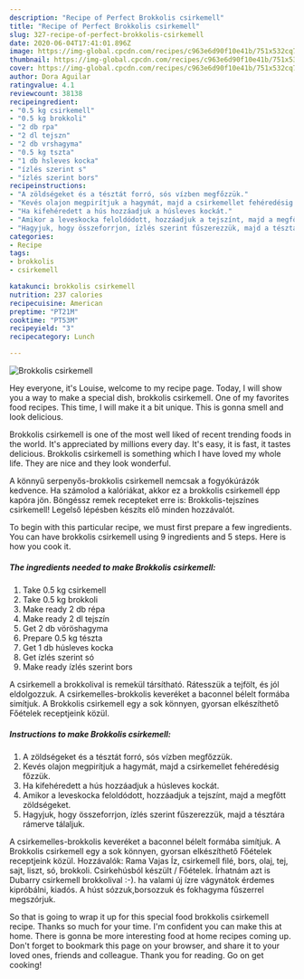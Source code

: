 ```yaml
---
description: "Recipe of Perfect Brokkolis csirkemell"
title: "Recipe of Perfect Brokkolis csirkemell"
slug: 327-recipe-of-perfect-brokkolis-csirkemell
date: 2020-06-04T17:41:01.896Z
image: https://img-global.cpcdn.com/recipes/c963e6d90f10e41b/751x532cq70/brokkolis-csirkemell-recept-foto.jpg
thumbnail: https://img-global.cpcdn.com/recipes/c963e6d90f10e41b/751x532cq70/brokkolis-csirkemell-recept-foto.jpg
cover: https://img-global.cpcdn.com/recipes/c963e6d90f10e41b/751x532cq70/brokkolis-csirkemell-recept-foto.jpg
author: Dora Aguilar
ratingvalue: 4.1
reviewcount: 38138
recipeingredient:
- "0.5 kg csirkemell"
- "0.5 kg brokkoli"
- "2 db rpa"
- "2 dl tejszn"
- "2 db vrshagyma"
- "0.5 kg tszta"
- "1 db hsleves kocka"
- "ízlés szerint s"
- "ízlés szerint bors"
recipeinstructions:
- "A zöldségeket és a tésztát forró, sós vízben megfőzzük."
- "Kevés olajon megpirítjuk a hagymát, majd a csirkemellet fehéredésig főzzük."
- "Ha kifehéredett a hús hozzáadjuk a húsleves kockát."
- "Amikor a leveskocka feloldódott, hozzáadjuk a tejszínt, majd a megfőtt zöldségeket."
- "Hagyjuk, hogy összeforrjon, ízlés szerint fűszerezzük, majd a tésztára rámerve tálaljuk."
categories:
- Recipe
tags:
- brokkolis
- csirkemell

katakunci: brokkolis csirkemell 
nutrition: 237 calories
recipecuisine: American
preptime: "PT21M"
cooktime: "PT53M"
recipeyield: "3"
recipecategory: Lunch

---
```



![Brokkolis csirkemell](https://img-global.cpcdn.com/recipes/c963e6d90f10e41b/751x532cq70/brokkolis-csirkemell-recept-foto.jpg)

Hey everyone, it's Louise, welcome to my recipe page. Today, I will show you a way to make a special dish, brokkolis csirkemell. One of my favorites food recipes. This time, I will make it a bit unique. This is gonna smell and look delicious.

Brokkolis csirkemell is one of the most well liked of recent trending foods in the world. It's appreciated by millions every day. It's easy, it is fast, it tastes delicious. Brokkolis csirkemell is something which I have loved my whole life. They are nice and they look wonderful.

A könnyű serpenyős-brokkolis csirkemell nemcsak a fogyókúrázók kedvence. Ha számolod a kalóriákat, akkor ez a brokkolis csirkemell épp kapóra jön. Böngéssz remek recepteket erre is: Brokkolis-tejszínes csirkemell! Legelső lépésben készíts elő minden hozzávalót.


To begin with this particular recipe, we must first prepare a few ingredients. You can have brokkolis csirkemell using 9 ingredients and 5 steps. Here is how you cook it.

<!--inarticleads1-->

##### The ingredients needed to make Brokkolis csirkemell:

1. Take 0.5 kg csirkemell
1. Take 0.5 kg brokkoli
1. Make ready 2 db répa
1. Make ready 2 dl tejszín
1. Get 2 db vöröshagyma
1. Prepare 0.5 kg tészta
1. Get 1 db húsleves kocka
1. Get ízlés szerint só
1. Make ready ízlés szerint bors


A csirkemell a brokkolival is remekül társítható. Rátesszük a tejfölt, és jól eldolgozzuk. A csirkemelles-brokkolis keveréket a baconnel bélelt formába simítjuk. A Brokkolis csirkemell egy a sok könnyen, gyorsan elkészíthető Főételek receptjeink közül. 

<!--inarticleads2-->

##### Instructions to make Brokkolis csirkemell:

1. A zöldségeket és a tésztát forró, sós vízben megfőzzük.
1. Kevés olajon megpirítjuk a hagymát, majd a csirkemellet fehéredésig főzzük.
1. Ha kifehéredett a hús hozzáadjuk a húsleves kockát.
1. Amikor a leveskocka feloldódott, hozzáadjuk a tejszínt, majd a megfőtt zöldségeket.
1. Hagyjuk, hogy összeforrjon, ízlés szerint fűszerezzük, majd a tésztára rámerve tálaljuk.


A csirkemelles-brokkolis keveréket a baconnel bélelt formába simítjuk. A Brokkolis csirkemell egy a sok könnyen, gyorsan elkészíthető Főételek receptjeink közül. Hozzávalók: Rama Vajas Íz, csirkemell filé, bors, olaj, tej, sajt, liszt, só, brokkoli. Csirkehúsból készült / Főételek. Írhatnám azt is Dubarry csirkemell brokkolival :-). ha valami új ízre vágynátok érdemes kipróbálni, kiadós. A húst sózzuk,borsozzuk és fokhagyma fűszerrel megszórjuk. 

So that is going to wrap it up for this special food brokkolis csirkemell recipe. Thanks so much for your time. I'm confident you can make this at home. There is gonna be more interesting food at home recipes coming up. Don't forget to bookmark this page on your browser, and share it to your loved ones, friends and colleague. Thank you for reading. Go on get cooking!
